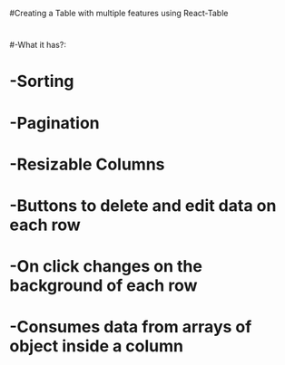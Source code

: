 #Creating a Table with multiple features using React-Table
#
#-What it has?:
#  -Sorting
#  -Pagination
#  -Resizable Columns
#  -Buttons to delete and edit data on each row
#  -On click changes on the background of each row
#  -Consumes data from arrays of object inside a column
